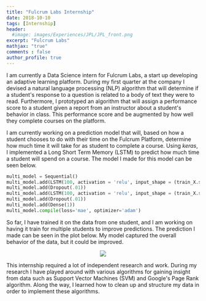 ```yaml
---
title: "Fulcrum Labs Internship"
date: 2018-10-10
tags: [Internship]
header:
  #image: images/Experiences/JPL/JPL_front.png
excerpt: "Fulcrum Labs"
mathjax: "true"
comments : false
author_profile: true
---
```

I am currently a Data Science intern for Fulcrum Labs, a start up developing an adaptive learning platform. During my first quarter at the company I devised a natural language processing (NLP) algorithm that will determine if a student's response to a question is related to a body of text they were to read. Furthermore, I prototyped an algorithm that will assign a performance score to a student given a report from an instructor about a student's behavior in class. This performance score and be augmented by how well they complete courses on the platform.

I am currently working on a prediction model that will, based on how a student chooses to do with their time on the Fulcrum Platform, determine how much time it will take for as student to complete a course. Using *keras*, I implemented a Long Short Term Memory (LSTM) to predict how much time a student will spend on a course. The model I made for this model can be seen below.

```python
multi_model = Sequential()
multi_model.add(LSTM(100, activation = 'relu', input_shape = (train_X.shape[1], train_X.shape[2]), return_sequences = True))
multi_model.add(Dropout(.01))
multi_model.add(LSTM(100, activation = 'relu', input_shape = (train_X.shape[1], train_X.shape[2]), return_sequences = False))
multi_model.add(Dropout(.01))
multi_model.add(Dense(1))
multi_model.compile(loss='mae', optimizer='adam')
```
 So far, I have trained it on the data from one student, and I am working on having it train for multiple students to improve predictions. The prediction I made can be seen in the plot below. My model captured the overall behavior of the data, but it could be improved.

<div style="text-align:center"><img src="{{ site.baseurl }}/images/Experiences/Fulcrum/LSTMPrediction.png"></div>

This internship required a lot of independent research and work. During my research I have played around with various algorithms for gaining insight from data such as Support Vector Machines (SVM) and Google's Page Rank algorithm. Along the way, I learned how to clean up and structure my data in order to implement these algorithms.
